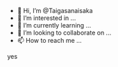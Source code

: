 - 👋 Hi, I’m @Taigasanaisaka
- 👀 I’m interested in ...
- 🌱 I’m currently learning ...
- 💞️ I’m looking to collaborate on ...
- 📫 How to reach me ...

<!---
Taigasanaisaka/Taigasanaisaka is a ✨ special ✨ repository because its `README.md` (this file) appears on your GitHub profile.
You can click the Preview link to take a look at your changes.
--->yes 
